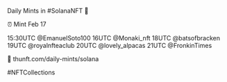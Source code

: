 Daily Mints in #SolanaNFT 🚀

⏰ Mint Feb 17

15:30UTC @EmanuelSoto100
16UTC @Monaki_nft
18UTC @batsofbracken
19UTC @royalnfteaclub
20UTC @lovely_alpacas
21UTC @FronkinTimes

🔗 thunft.com/daily-mints/solana

#NFTCollections